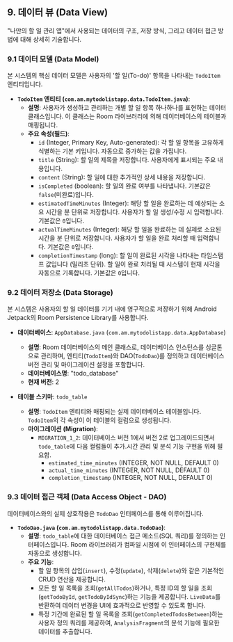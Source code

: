 ## 9. 데이터 뷰 (Data View)

"나만의 할 일 관리 앱"에서 사용되는 데이터의 구조, 저장 방식, 그리고 데이터 접근 방법에 대해 상세히 기술합니다.

### 9.1 데이터 모델 (Data Model)

본 시스템의 핵심 데이터 모델은 사용자의 '할 일(To-do)' 항목을 나타내는 `TodoItem` 엔티티입니다.

* **`TodoItem` 엔티티 (`com.am.mytodolistapp.data.TodoItem.java`)**:
    * **설명**: 사용자가 생성하고 관리하는 개별 할 일 항목 하나하나를 표현하는 데이터 클래스입니다. 이 클래스는 Room 라이브러리에 의해 데이터베이스의 테이블과 매핑됩니다.
    * **주요 속성(필드)**:
        * `id` (Integer, Primary Key, Auto-generated): 각 할 일 항목을 고유하게 식별하는 기본 키입니다. 자동으로 증가하는 값을 가집니다.
        * `title` (String): 할 일의 제목을 저장합니다. 사용자에게 표시되는 주요 내용입니다.
        * `content` (String): 할 일에 대한 추가적인 상세 내용을 저장합니다.
        * `isCompleted` (boolean): 할 일의 완료 여부를 나타냅니다. 기본값은 `false`(미완료)입니다.
        * `estimatedTimeMinutes` (Integer): 해당 할 일을 완료하는 데 예상되는 소요 시간을 분 단위로 저장합니다. 사용자가 할 일 생성/수정 시 입력합니다. 기본값은 `0`입니다.
        * `actualTimeMinutes` (Integer): 해당 할 일을 완료하는 데 실제로 소요된 시간을 분 단위로 저장합니다. 사용자가 할 일을 완료 처리할 때 입력합니다. 기본값은 `0`입니다.
        * `completionTimestamp` (long): 할 일이 완료된 시각을 나타내는 타임스탬프 값입니다 (밀리초 단위). 할 일이 완료 처리될 때 시스템이 현재 시각을 자동으로 기록합니다. 기본값은 `0`입니다.

### 9.2 데이터 저장소 (Data Storage)

본 시스템은 사용자의 할 일 데이터를 기기 내에 영구적으로 저장하기 위해 Android Jetpack의 Room Persistence Library를 사용합니다.

* **데이터베이스**: `AppDatabase.java` (`com.am.mytodolistapp.data.AppDatabase`)
    * **설명**: Room 데이터베이스의 메인 클래스로, 데이터베이스 인스턴스를 싱글톤으로 관리하며, 엔티티(`TodoItem`)와 DAO(`TodoDao`)를 정의하고 데이터베이스 버전 관리 및 마이그레이션 설정을 포함합니다.
    * **데이터베이스명**: "todo_database"
    * **현재 버전**: 2

* **테이블 스키마**: `todo_table`
    * **설명**: `TodoItem` 엔티티와 매핑되는 실제 데이터베이스 테이블입니다. `TodoItem`의 각 속성이 이 테이블의 컬럼으로 생성됩니다.
    * **마이그레이션 (Migration)**:
        * `MIGRATION_1_2`: 데이터베이스 버전 1에서 버전 2로 업그레이드되면서 `todo_table`에 다음 컬럼들이 추가.시간 관리 및 분석 기능 구현을 위해 필요함.
            * `estimated_time_minutes` (INTEGER, NOT NULL, DEFAULT 0)
            * `actual_time_minutes` (INTEGER, NOT NULL, DEFAULT 0)
            * `completion_timestamp` (INTEGER, NOT NULL, DEFAULT 0)

### 9.3 데이터 접근 객체 (Data Access Object - DAO)

데이터베이스와의 실제 상호작용은 `TodoDao` 인터페이스를 통해 이루어집니다.

* **`TodoDao.java` (`com.am.mytodolistapp.data.TodoDao`)**:
    * **설명**: `todo_table`에 대한 데이터베이스 접근 메소드(SQL 쿼리)를 정의하는 인터페이스입니다. Room 라이브러리가 컴파일 시점에 이 인터페이스의 구현체를 자동으로 생성합니다.
    * **주요 기능**:
        * 할 일 항목의 삽입(`insert`), 수정(`update`), 삭제(`delete`)와 같은 기본적인 CRUD 연산을 제공합니다.
        * 모든 할 일 목록을 조회(`getAllTodos`)하거나, 특정 ID의 할 일을 조회(`getTodoById`, `getTodoByIdSync`)하는 기능을 제공합니다. `LiveData`를 반환하여 데이터 변경을 UI에 효과적으로 반영할 수 있도록 합니다.
        * 특정 기간에 완료된 할 일 목록을 조회(`getCompletedTodosBetween`)하는 사용자 정의 쿼리를 제공하여, `AnalysisFragment`의 분석 기능에 필요한 데이터를 추출합니다.
